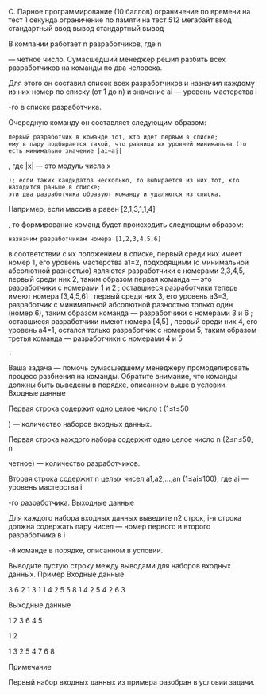 C. Парное программирование (10 баллов)
ограничение по времени на тест
1 секунда
ограничение по памяти на тест
512 мегабайт
ввод
стандартный ввод
вывод
стандартный вывод

В компании работает n
разработчиков, где n

 — четное число. Сумасшедший менеджер решил разбить всех разработчиков на команды по два человека.

Для этого он составил список всех разработчиков и назначил каждому из них номер по списку (от 1
до n) и значение ai — уровень мастерства i

-го в списке разработчика.

Очередную команду он составляет следующим образом:

    первый разработчик в команде тот, кто идет первым в списке;
    ему в пару подбирается такой, что разница их уровней минимальна (то есть минимально значение |ai−aj|

, где |x| — это модуль числа x

    ); если таких кандидатов несколько, то выбирается из них тот, кто находится раньше в списке;
    эти два разработчика образуют команду и удаляются из списка. 

Например, если массив a
равен [2,1,3,1,1,4]

, то формирование команд будет происходить следующим образом:

    назначим разработчикам номера [1,2,3,4,5,6]

в соответствии с их положением в списке, первый среди них имеет номер 1, его уровень мастерства a1=2, подходящими (с минимальной абсолютной разностью) являются разработчики с номерами 2,3,4,5, первый среди них 2, таким образом первая команда — это разработчики с номерами 1 и 2
;
оставшиеся разработчики теперь имеют номера [3,4,5,6]
, первый среди них 3, его уровень a3=3, разработчик с минимальной абсолютной разностью только один (номер 6), таким образом команда — разработчики с номерами 3 и 6
;
оставшиеся разработчики имеют номера [4,5]
, первый среди них 4, его уровень a4=1, остался только разработчик с номером 5, таким образом третья команда — разработчики с номерами 4 и 5

    . 

Ваша задача — помочь сумасшедшему менеджеру промоделировать процесс разбиения на команды. Обратите внимание, что команды должны быть выведены в порядке, описанном выше в условии.
Входные данные

Первая строка содержит одно целое число t
(1≤t≤50

) — количество наборов входных данных.

Первая строка каждого набора содержит одно целое число n
(2≤n≤50; n

четное) — количество разработчиков.

Вторая строка содержит n
целых чисел a1,a2,…,an (1≤ai≤100), где ai — уровень мастерства i

-го разработчика.
Выходные данные

Для каждого набора входных данных выведите n2
строк, i-я строка должна содержать пару чисел — номер первого и второго разработчика в i

-й команде в порядке, описанном в условии.

Выводите пустую строку между выводами для наборов входных данных.
Пример
Входные данные

3
6
2 1 3 1 1 4
2
5 5
8
1 4 2 5 4 2 6 3

Выходные данные

1 2
3 6
4 5

1 2

1 3
2 5
4 7
6 8

Примечание

Первый набор входных данных из примера разобран в условии задачи.